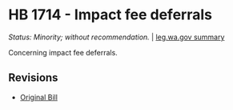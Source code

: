 # HB 1714 - Impact fee deferrals
*Status: Minority; without recommendation.* | [leg.wa.gov summary](https://app.leg.wa.gov/billsummary?BillNumber=1714&Year=2021)

Concerning impact fee deferrals.

## Revisions
* [Original Bill](1/)
